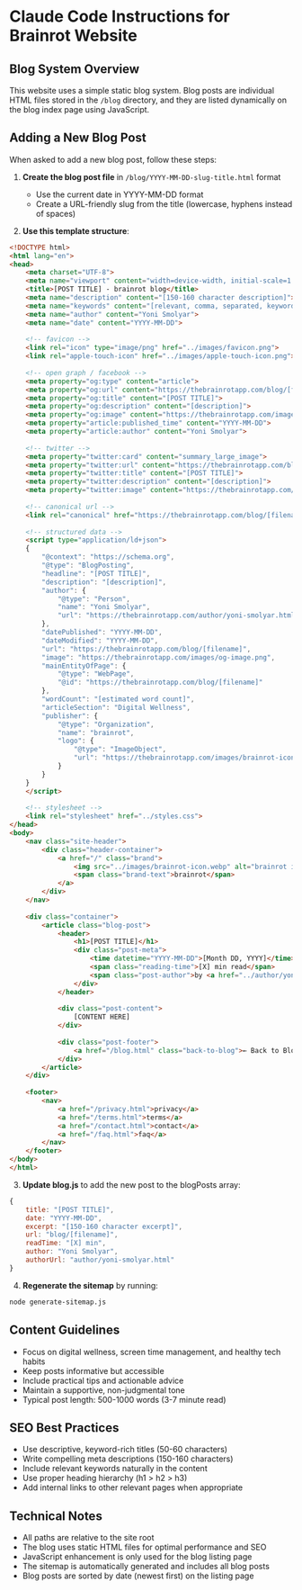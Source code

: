 # Claude Code Instructions for Brainrot Website

## Blog System Overview

This website uses a simple static blog system. Blog posts are individual HTML files stored in the `/blog` directory, and they are listed dynamically on the blog index page using JavaScript.

## Adding a New Blog Post

When asked to add a new blog post, follow these steps:

1. **Create the blog post file** in `/blog/YYYY-MM-DD-slug-title.html` format
   - Use the current date in YYYY-MM-DD format
   - Create a URL-friendly slug from the title (lowercase, hyphens instead of spaces)
   
2. **Use this template structure**:
```html
<!DOCTYPE html>
<html lang="en">
<head>
    <meta charset="UTF-8">
    <meta name="viewport" content="width=device-width, initial-scale=1.0">
    <title>[POST TITLE] - brainrot blog</title>
    <meta name="description" content="[150-160 character description]">
    <meta name="keywords" content="[relevant, comma, separated, keywords]">
    <meta name="author" content="Yoni Smolyar">
    <meta name="date" content="YYYY-MM-DD">
    
    <!-- favicon -->
    <link rel="icon" type="image/png" href="../images/favicon.png">
    <link rel="apple-touch-icon" href="../images/apple-touch-icon.png">
    
    <!-- open graph / facebook -->
    <meta property="og:type" content="article">
    <meta property="og:url" content="https://thebrainrotapp.com/blog/[filename]">
    <meta property="og:title" content="[POST TITLE]">
    <meta property="og:description" content="[description]">
    <meta property="og:image" content="https://thebrainrotapp.com/images/og-image.png">
    <meta property="article:published_time" content="YYYY-MM-DD">
    <meta property="article:author" content="Yoni Smolyar">
    
    <!-- twitter -->
    <meta property="twitter:card" content="summary_large_image">
    <meta property="twitter:url" content="https://thebrainrotapp.com/blog/[filename]">
    <meta property="twitter:title" content="[POST TITLE]">
    <meta property="twitter:description" content="[description]">
    <meta property="twitter:image" content="https://thebrainrotapp.com/images/og-image.png">
    
    <!-- canonical url -->
    <link rel="canonical" href="https://thebrainrotapp.com/blog/[filename]">
    
    <!-- structured data -->
    <script type="application/ld+json">
    {
        "@context": "https://schema.org",
        "@type": "BlogPosting",
        "headline": "[POST TITLE]",
        "description": "[description]",
        "author": {
            "@type": "Person",
            "name": "Yoni Smolyar",
            "url": "https://thebrainrotapp.com/author/yoni-smolyar.html"
        },
        "datePublished": "YYYY-MM-DD",
        "dateModified": "YYYY-MM-DD",
        "url": "https://thebrainrotapp.com/blog/[filename]",
        "image": "https://thebrainrotapp.com/images/og-image.png",
        "mainEntityOfPage": {
            "@type": "WebPage",
            "@id": "https://thebrainrotapp.com/blog/[filename]"
        },
        "wordCount": "[estimated word count]",
        "articleSection": "Digital Wellness",
        "publisher": {
            "@type": "Organization",
            "name": "brainrot",
            "logo": {
                "@type": "ImageObject",
                "url": "https://thebrainrotapp.com/images/brainrot-icon.webp"
            }
        }
    }
    </script>
    
    <!-- stylesheet -->
    <link rel="stylesheet" href="../styles.css">
</head>
<body>
    <nav class="site-header">
        <div class="header-container">
            <a href="/" class="brand">
                <img src="../images/brainrot-icon.webp" alt="brainrot icon" class="brand-icon">
                <span class="brand-text">brainrot</span>
            </a>
        </div>
    </nav>
    
    <div class="container">
        <article class="blog-post">
            <header>
                <h1>[POST TITLE]</h1>
                <div class="post-meta">
                    <time datetime="YYYY-MM-DD">[Month DD, YYYY]</time>
                    <span class="reading-time">[X] min read</span>
                    <span class="post-author">by <a href="../author/yoni-smolyar.html" class="post-author">Yoni Smolyar</a></span>
                </div>
            </header>
            
            <div class="post-content">
                [CONTENT HERE]
            </div>
            
            <div class="post-footer">
                <a href="/blog.html" class="back-to-blog">← Back to Blog</a>
            </div>
        </article>
    </div>
    
    <footer>
        <nav>
            <a href="/privacy.html">privacy</a>
            <a href="/terms.html">terms</a>
            <a href="/contact.html">contact</a>
            <a href="/faq.html">faq</a>
        </nav>
    </footer>
</body>
</html>
```

3. **Update blog.js** to add the new post to the blogPosts array:
```javascript
{
    title: "[POST TITLE]",
    date: "YYYY-MM-DD",
    excerpt: "[150-160 character excerpt]",
    url: "blog/[filename]",
    readTime: "[X] min",
    author: "Yoni Smolyar",
    authorUrl: "author/yoni-smolyar.html"
}
```

4. **Regenerate the sitemap** by running:
```bash
node generate-sitemap.js
```

## Content Guidelines

- Focus on digital wellness, screen time management, and healthy tech habits
- Keep posts informative but accessible
- Include practical tips and actionable advice
- Maintain a supportive, non-judgmental tone
- Typical post length: 500-1000 words (3-7 minute read)

## SEO Best Practices

- Use descriptive, keyword-rich titles (50-60 characters)
- Write compelling meta descriptions (150-160 characters)
- Include relevant keywords naturally in the content
- Use proper heading hierarchy (h1 > h2 > h3)
- Add internal links to other relevant pages when appropriate

## Technical Notes

- All paths are relative to the site root
- The blog uses static HTML files for optimal performance and SEO
- JavaScript enhancement is only used for the blog listing page
- The sitemap is automatically generated and includes all blog posts
- Blog posts are sorted by date (newest first) on the listing page
